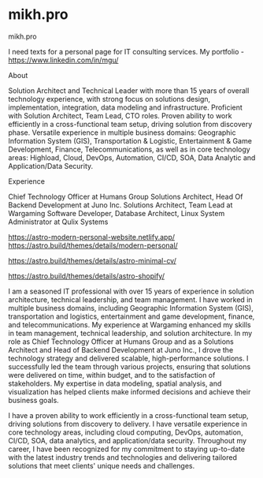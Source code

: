 # mikh.pro

mikh.pro

I need texts for a personal page for IT consulting services.
My portfolio - https://www.linkedin.com/in/mgu/

About

Solution Architect and Technical Leader with more than 15 years of overall technology experience, with strong focus on solutions design, implementation, integration, data modeling and infrastructure.
Proficient with Solution Architect, Team Lead, CTO roles.
Proven ability to work efficiently in a cross-functional team setup, driving solution from discovery phase.
Versatile experience in multiple business domains: Geographic Information System (GIS), Transportation & Logistic, Entertainment & Game Development, Finance, Telecommunications, as well as in core technology areas: Highload, Cloud, DevOps, Automation, CI/CD, SOA, Data Analytic and Application/Data Security.

Experience

Chief Technology Officer at Humans Group
Solutions Architect, Head Of Backend Development at Juno Inc.
Solutions Architect, Team Lead at Wargaming
Software Developer, Database Architect, Linux System Administrator at Qulix Systems

https://astro-modern-personal-website.netlify.app/
https://astro.build/themes/details/modern-personal/

https://astro.build/themes/details/astro-minimal-cv/

https://astro.build/themes/details/astro-shopify/

I am a seasoned IT professional with over 15 years of experience in solution architecture, technical leadership, and team management. I have worked in multiple business domains, including Geographic Information System (GIS), transportation and logistics, entertainment and game development, finance, and telecommunications. My experience at Wargaming enhanced my skills in team management, technical leadership, and solution architecture. In my role as Chief Technology Officer at Humans Group and as a Solutions Architect and Head of Backend Development at Juno Inc., I drove the technology strategy and delivered scalable, high-performance solutions. I successfully led the team through various projects, ensuring that solutions were delivered on time, within budget, and to the satisfaction of stakeholders. My expertise in data modeling, spatial analysis, and visualization has helped clients make informed decisions and achieve their business goals.

I have a proven ability to work efficiently in a cross-functional team setup, driving solutions from discovery to delivery. I have versatile experience in core technology areas, including cloud computing, DevOps, automation, CI/CD, SOA, data analytics, and application/data security. Throughout my career, I have been recognized for my commitment to staying up-to-date with the latest industry trends and technologies and delivering tailored solutions that meet clients' unique needs and challenges.